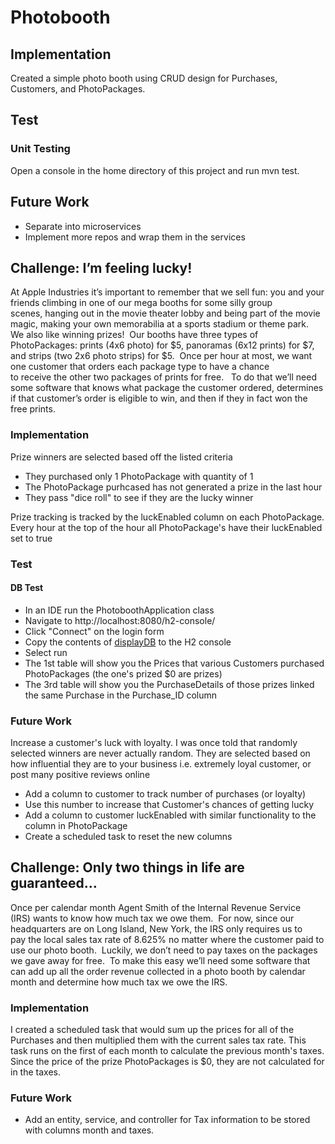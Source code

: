 # Photobooth

## Implementation 
Created a simple photo booth using CRUD design for Purchases, Customers, and PhotoPackages.

## Test
### Unit Testing
Open a console in the home directory of this project and run mvn test.

## Future Work
- Separate into microservices
- Implement more repos and wrap them in the services

## Challenge: I’m feeling lucky!
At Apple Industries it’s important to remember that we sell fun: you and your friends climbing in one of
our mega booths for some silly group scenes, hanging out in the movie theater lobby and being part of
the movie magic, making your own memorabilia at a sports stadium or theme park.   We also like
winning prizes! 
Our booths have three types of PhotoPackages: prints (4x6 photo) for $5, panoramas (6x12 prints) for
$7, and strips (two 2x6 photo strips) for $5.  Once per hour at most, we want one customer
that orders each package type to have a chance to receive the other two packages of prints for free.   To
do that we’ll need some software that knows what package the customer ordered, determines if that
customer’s order is eligible to win, and then if they in fact won the free prints.

### Implementation
Prize winners are selected based off the listed criteria
- They purchased only 1 PhotoPackage with quantity of 1
- The PhotoPackage purhcased has not generated a prize in the last hour
- They pass "dice roll" to see if they are the lucky winner

Prize tracking is tracked by the luckEnabled column on each PhotoPackage. Every hour at the top of the hour all PhotoPackage's have their luckEnabled set to true

### Test
#### DB Test
- In an IDE run the PhotoboothApplication class
- Navigate to http://localhost:8080/h2-console/
- Click "Connect" on the login form
- Copy the contents of [displayDB](https://github.com/ZanePerrinSmith/photobooth/blob/master/db/sql/displayDB.sql) to the H2 console
- Select run
- The 1st table will show you the Prices that various Customers purchased PhotoPackages (the one's prized $0 are prizes)
- The 3rd table will show you the PurchaseDetails of those prizes linked the same Purchase in the Purchase_ID column
### Future Work
Increase a customer's luck with loyalty. I was once told that randomly selected winners are never actually random.
They are selected based on how influential they are to your business i.e. extremely loyal customer, or post many positive reviews online

- Add a column to customer to track number of purchases (or loyalty)
- Use this number to increase that Customer's chances of getting lucky
- Add a column to customer luckEnabled with similar functionality to the column in PhotoPackage
- Create a scheduled task to reset the new columns

## Challenge: Only two things in life are guaranteed…
Once per calendar month Agent Smith of the Internal Revenue Service (IRS) wants to know how much
tax we owe them.  For now, since our headquarters are on Long Island, New York, the IRS only requires
us to pay the local sales tax rate of 8.625% no matter where the customer paid to use our photo booth. 
Luckily, we don’t need to pay taxes on the packages we gave away for free.  To make this easy we’ll
need some software that can add up all the order revenue collected in a photo booth by calendar month
and determine how much tax we owe the IRS.

### Implementation
I created a scheduled task that would sum up the prices for all of the Purchases and then multiplied them with the current sales tax rate.
This task runs on the first of each month to calculate the previous month's taxes. Since the price of the prize PhotoPackages is $0,
they are not calculated for in the taxes.

### Future Work
- Add an entity, service, and controller for Tax information to be stored with columns month and taxes.
